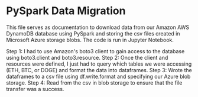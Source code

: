# PySpark Data Migration

This file serves as documentation to download data from our Amazon AWS DynamoDB database using PySpark and storing the csv files created in Microsoft Azure storage blobs.
The code is run in Jupyter Notebook. 

Step 1: I had to use Amazon's boto3 client to gain access to the database using boto3.client and boto3.resource.
Step 2: Once the client and resources were defined, I just had to query which tables we were accessing (ETH, BTC, or DOGE) and format the data into dataframes.
Step 3: Wrote the dataframes to a csv file using df.write.format and specifying our Azure blob storage.
Step 4: Read from the csv in blob storage to ensure that the file transfer was a success.
